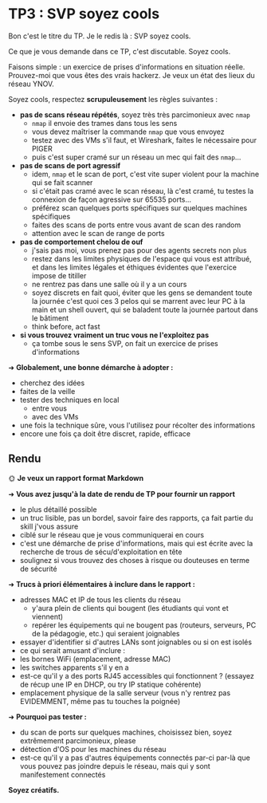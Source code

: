 # TP3 : SVP soyez cools

Bon c'est le titre du TP. Je le redis là : SVP soyez cools.

Ce que je vous demande dans ce TP, c'est discutable. Soyez cools.

Faisons simple : un exercice de prises d'informations en situation réelle. Prouvez-moi que vous êtes des vrais hackerz. Je veux un état des lieux du réseau YNOV.

Soyez cools, respectez **scrupuleusement** les règles suivantes :

- **pas de scans réseau répétés**, soyez très très parcimonieux avec `nmap`
  - `nmap` il envoie des trames dans tous les sens
  - vous devez maîtriser la commande `nmap` que vous envoyez
  - testez avec des VMs s'il faut, et Wireshark, faites le nécessaire pour PIGER
  - puis c'est super cramé sur un réseau un mec qui fait des `nmap`...
- **pas de scans de port agressif**
  - idem, `nmap` et le scan de port, c'est vite super violent pour la machine qui se fait scanner
  - si c'était pas cramé avec le scan réseau, là c'est cramé, tu testes la connexion de façon agressive sur 65535 ports...
  - préférez scan quelques ports spécifiques sur quelques machines spécifiques
  - faites des scans de ports entre vous avant de scan des random
  - attention avec le scan de range de ports
- **pas de comportement chelou de ouf**
  - j'sais pas moi, vous prenez pas pour des agents secrets non plus
  - restez dans les limites physiques de l'espace qui vous est attribué, et dans les limites légales et éthiques évidentes que l'exercice impose de titiller
  - ne rentrez pas dans une salle où il y a un cours
  - soyez discrets en fait quoi, éviter que les gens se demandent toute la journée c'est quoi ces 3 pelos qui se marrent avec leur PC à la main et un shell ouvert, qui se baladent toute la journée partout dans le bâtiment
  - think before, act fast
- **si vous trouvez vraiment un truc vous ne l'exploitez pas**
  - ça tombe sous le sens SVP, on fait un exercice de prises d'informations

➜ **Globalement, une bonne démarche à adopter :**

- cherchez des idées
- faites de la veille
- tester des techniques en local
  - entre vous
  - avec des VMs
- une fois la technique sûre, vous l'utilisez pour récolter des informations
- encore une fois ça doit être discret, rapide, efficace

## Rendu

🌞 **Je veux un rapport format Markdown**

➜ **Vous avez jusqu'à la date de rendu de TP pour fournir un rapport**

- le plus détaillé possible
- un truc lisible, pas un bordel, savoir faire des rapports, ça fait partie du skill j'vous assure
- ciblé sur le réseau que je vous communiquerai en cours
- c'est une démarche de prise d'informations, mais qui est écrite avec la recherche de trous de sécu/d'exploitation en tête
- soulignez si vous trouvez des choses à risque ou douteuses en terme de sécurité

➜ **Trucs à priori élémentaires à inclure dans le rapport :**

- adresses MAC et IP de tous les clients du réseau
  - y'aura plein de clients qui bougent (les étudiants qui vont et viennent)
  - repérer les équipements qui ne bougent pas (routeurs, serveurs, PC de la pédagogie, etc.) qui seraient joignables
- essayer d'identifier si d'autres LANs sont joignables ou si on est isolés
- ce qui serait amusant d'inclure :
- les bornes WiFi (emplacement, adresse MAC)
- les switches apparents s'il y en a
- est-ce qu'il y a des ports RJ45 accessibles qui fonctionnent ? (essayez de récup une IP en DHCP, ou try IP statique cohérente)
- emplacement physique de la salle serveur (vous n'y rentrez pas EVIDEMMENT, même pas tu touches la poignée)

➜ **Pourquoi pas tester :**

- du scan de ports sur quelques machines, choisissez bien, soyez extrêmement parcimonieux, please
- détection d'OS pour les machines du réseau
- est-ce qu'il y a pas d'autres équipements connectés par-ci par-là que vous pouvez pas joindre depuis le réseau, mais qui y sont manifestement connectés

**Soyez créatifs.**
